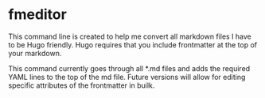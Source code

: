 # fmeditor

This command line is created to help me convert all markdown files I have to be Hugo friendly. Hugo requires that you include frontmatter at the top of your markdown.

This command currently goes through all *.md files and adds the required YAML lines to the top of the md file. Future versions will allow for editing specific attributes of the frontmatter in builk.
